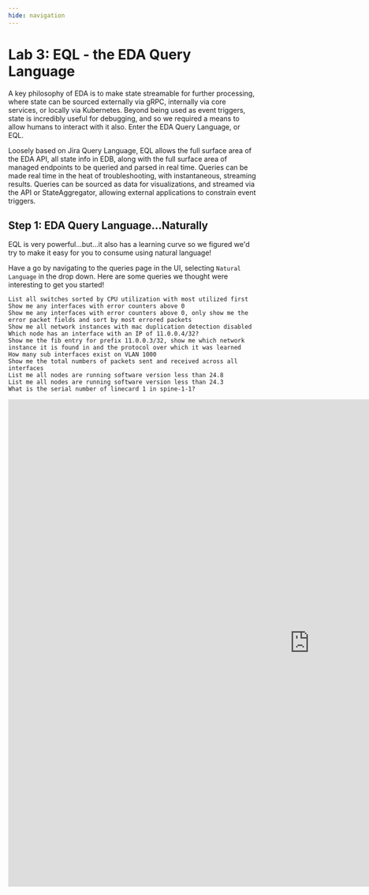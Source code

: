 ```yaml
---
hide: navigation
---
```


# Lab 3: EQL - the EDA Query Language

A key philosophy of EDA is to make state streamable for further processing, where state can be sourced externally via gRPC, internally via core services, or locally via Kubernetes. Beyond being used as event triggers, state is incredibly useful for debugging, and so we required a means to allow humans to interact with it also. Enter the EDA Query Language, or EQL.

Loosely based on Jira Query Language, EQL allows the full surface area of the EDA API, all state info in EDB, along with the full surface area of managed endpoints to be queried and parsed in real time. Queries can be made real time in the heat of troubleshooting, with instantaneous, streaming results. Queries can be sourced as data for visualizations, and streamed via the API or StateAggregator, allowing external applications to constrain event triggers.

## Step 1: EDA Query Language...Naturally

EQL is very powerful...but...it also has a learning curve so we figured we'd try to make it easy for you to consume using natural language!

Have a go by navigating to the queries page in the UI, selecting `Natural Language` in the drop down.  Here are some queries we thought were interesting to get you started!

```
List all switches sorted by CPU utilization with most utilized first
Show me any interfaces with error counters above 0
Show me any interfaces with error counters above 0, only show me the error packet fields and sort by most errored packets
Show me all network instances with mac duplication detection disabled
Which node has an interface with an IP of 11.0.0.4/32?
Show me the fib entry for prefix 11.0.0.3/32, show me which network instance it is found in and the protocol over which it was learned
How many sub interfaces exist on VLAN 1000
Show me the total numbers of packets sent and received across all interfaces
List me all nodes are running software version less than 24.8
List me all nodes are running software version less than 24.3
What is the serial number of linecard 1 in spine-1-1?
```

<iframe width="1221" height="988" src="https://www.youtube.com/embed/WorVl_fdjx0" title="natural language" frameborder="0" allow="accelerometer; autoplay; clipboard-write; encrypted-media; gyroscope; picture-in-picture; web-share" referrerpolicy="strict-origin-when-cross-origin" allowfullscreen></iframe>